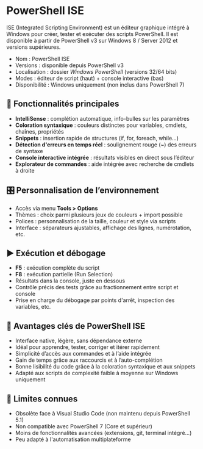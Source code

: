 # PowerShell ISE

ISE (Integrated Scripting Environment) est un éditeur graphique intégré à Windows pour créer, tester et exécuter des scripts PowerShell. Il est disponible à partir de PowerShell v3 sur Windows 8 / Server 2012 et versions supérieures.

- Nom : PowerShell ISE
- Versions : disponible depuis PowerShell v3
- Localisation : dossier *Windows PowerShell* (versions 32/64 bits)
- Modes : éditeur de script (haut) + console interactive (bas)
- Disponibilité : Windows uniquement (non inclus dans PowerShell 7)


## 🧠 **Fonctionnalités principales**

- **IntelliSense** : complétion automatique, info-bulles sur les paramètres
- **Coloration syntaxique** : couleurs distinctes pour variables, cmdlets, chaînes, propriétés
- **Snippets** : insertion rapide de structures (if, for, foreach, while...)
- **Détection d'erreurs en temps réel** : soulignement rouge (~) des erreurs de syntaxe
- **Console interactive intégrée** : résultats visibles en direct sous l’éditeur
- **Explorateur de commandes** : aide intégrée avec recherche de cmdlets à droite

## 🎛️ **Personnalisation de l’environnement**

- Accès via menu **Tools > Options**
- Thèmes : choix parmi plusieurs jeux de couleurs + import possible
- Polices : personnalisation de la taille, couleur et style via scripts
- Interface : séparateurs ajustables, affichage des lignes, numérotation, etc.

## ▶️ **Exécution et débogage**

- **F5** : exécution complète du script
- **F8** : exécution partielle (Run Selection)
- Résultats dans la console, juste en dessous
- Contrôle précis des tests grâce au fractionnement entre script et console
- Prise en charge du débogage par points d'arrêt, inspection des variables, etc.


## 📌 **Avantages clés de PowerShell ISE**

- Interface native, légère, sans dépendance externe
- Idéal pour apprendre, tester, corriger et itérer rapidement
- Simplicité d’accès aux commandes et à l’aide intégrée
- Gain de temps grâce aux raccourcis et à l’auto-complétion
- Bonne lisibilité du code grâce à la coloration syntaxique et aux snippets
- Adapté aux scripts de complexité faible à moyenne sur Windows uniquement

## 🛑 **Limites connues**

- Obsolète face à Visual Studio Code (non maintenu depuis PowerShell 5.1)
- Non compatible avec PowerShell 7 (Core et supérieur)
- Moins de fonctionnalités avancées (extensions, git, terminal intégré…)
- Peu adapté à l'automatisation multiplateforme

